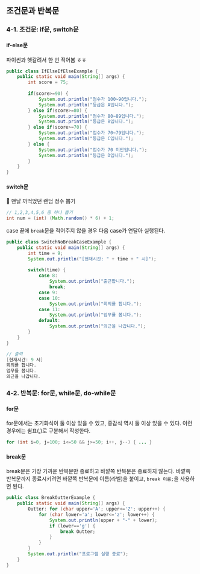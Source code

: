 ## 조건문과 반복문

### 4-1. 조건문: if문, switch문

#### if-else문

파이썬과 헷갈려서 한 번 적어봄 ㅎㅎ

```java
public class IfElseIfElseExample {
    public static void main(String[] args) {
        int score = 75;
        
        if(score>=90) {
            System.out.println("점수가 100~90입니다.");
            System.out.println("등급은 A입니다.");
        } else if(score>=80) {
            System.out.println("점수가 80~89입니다.");
            System.out.println("등급은 B입니다.");
        } else if(score>=70) {
            System.out.println("점수가 70~79입니다.");
            System.out.println("등급은 C입니다.");
        } else {
            System.out.println("점수가 70 미만입니다.");
            System.out.println("등급은 D입니다.");
        }
    }
}
```

#### switch문

📌 맨날 까먹었던 랜덤 정수 뽑기

```java
// 1,2,3,4,5,6 중 하나 뽑기
int num = (int) (Math.random() * 6) + 1;
```

case 끝에 `break`문을 적어주지 않을 경우 다음 case가 연달아 실행된다.

```java
public class SwitchNoBreakCaseExample {
	public static void main(String[] args) {
		int time = 9; 
		System.out.println("[현재시간: " + time + " 시]");
		
		switch(time) {
			case 8:
				System.out.println("출근합니다.");
                break;
			case 9:
            case 10:
				System.out.println("회의를 합니다.");
			case 11:
				System.out.println("업무를 봅니다.");
			default:
				System.out.println("외근을 나갑니다.");
		}
	}
}
```

```java
// 출력
[현재시간: 9 시]
회의를 합니다.
업무를 봅니다.
외근을 나갑니다.
```



### 4-2. 반복문: for문, while문, do-while문

#### for문

for문에서는 초기화식이 둘 이상 있을 수 있고, 증감식 역시 둘 이상 있을 수 있다. 이런 경우에는 쉼표(,)로 구분해서 작성한다.

```java
for (int i=0, j=100; i<=50 && j>=50; i++, j--) { ... }
```

#### break문

break문은 가장 가까운 반복문만 종료하고 바깥쪽 반복문은 종료하지 않는다. 바깥쪽 반복문까지 종료시키려면 바깥쪽 반복문에 이름(라벨)을 붙이고, `break 이름;`을 사용하면 된다.

```java
public class BreakOutterExample {
    public static void main(String[] args) {
        Outter: for (char upper='A'; upper<='Z'; upper++) {
            for (char lower='a'; lower<='z'; lower++) {
                System.out.println(upper + "-" + lower);
                if (lower=='g') {
                    break Outter;
                }
            }
        }
        System.out.println("프로그램 실행 종료");
    }
}
```



